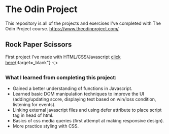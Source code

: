 # The Odin Project

This repository is all of the projects and exercises I've completed with The Odin Project course.
https://www.theodinproject.com/

## Rock Paper Scissors 
First project I've made with HTML/CSS/Javascript 
[click here](https://brandyn1234.github.io/odin-project/foundations/rock-paper-scissors/){:target=_blank"} :point_left:
### What I learned from completing this project:
* Gained a better understanding of functions in Javascript.
* Learned basic DOM manipulation techniques to improve the UI (adding/updating score, displaying text based on win/loss condition, listening for events).
* Linking external javascript files and using defer attribute to place script tag in head of html.
* Basics of css media queries (first attempt at making responsive design).
* More practice styling with CSS.

